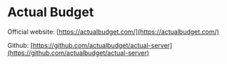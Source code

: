 # Actual Budget
Official website: [https://actualbudget.com/](https://actualbudget.com/)

Github: [https://github.com/actualbudget/actual-server](https://github.com/actualbudget/actual-server)

